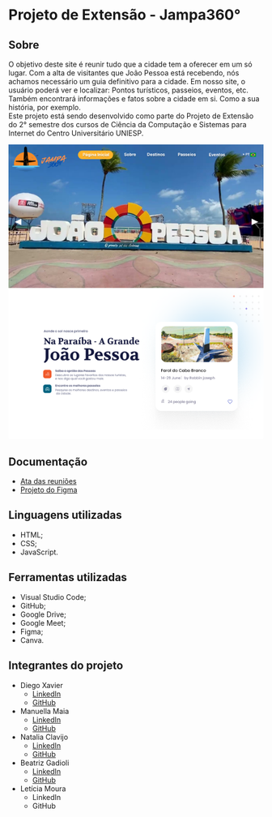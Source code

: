 # Projeto de Extensão - Jampa360°
## Sobre
O objetivo deste site é reunir tudo que a cidade tem a oferecer em um só lugar. Com a alta de visitantes que João Pessoa está recebendo, nós achamos necessário um guia definitivo para a cidade. Em nosso site, o usuário poderá ver e localizar: Pontos turísticos, passeios, eventos, etc.<br>
Também encontrará informações e fatos sobre a cidade em si. Como a sua história, por exemplo.<br>
Este projeto está sendo desenvolvido como parte do Projeto de Extensão do 2° semestre dos cursos de Ciência da Computação e Sistemas para Internet do Centro Universitário UNIESP.

![Screenshot da página inicial do site](./doc-imagens/paginainicial_screenshot.png)

## Documentação
- [Ata das reuniões](https://docs.google.com/document/d/1_ZCmPI70XSO4YOzg3NjfftNfsfbXj9Vk51qXqqoinhY/edit?tab=t.0)
- [Projeto do Figma](https://www.figma.com/design/RQlfgx2TLuDEVz2y57TZXt/Projeto-de-Extens%C3%A3o?node-id=0-1&p=f)

## Linguagens utilizadas
- HTML;
- CSS;
- JavaScript.

## Ferramentas utilizadas
- Visual Studio Code;
- GitHub;
- Google Drive;
- Google Meet;
- Figma;
- Canva.

## Integrantes do projeto
- Diego Xavier
    - [LinkedIn](https://www.linkedin.com/in/diego-xavier-6ba379241/)
    - [GitHub](https://github.com/DmlXavier)
- Manuella Maia
    - [LinkedIn](https://www.linkedin.com/in/manuella-maia-bb31ba357/)
    - [GitHub](https://github.com/Manuumaia)
- Natalia Clavijo
    - [LinkedIn](https://www.linkedin.com/in/natalia-clavijos/)
    - [GitHub](https://github.com/nataliaclavijo82)
- Beatriz Gadioli
    - [LinkedIn](https://www.linkedin.com/in/beatriz-gadioli-870245343/)
    - [GitHub](https://github.com/BiaGadioli)
- Letícia Moura
    - LinkedIn
    - GitHub